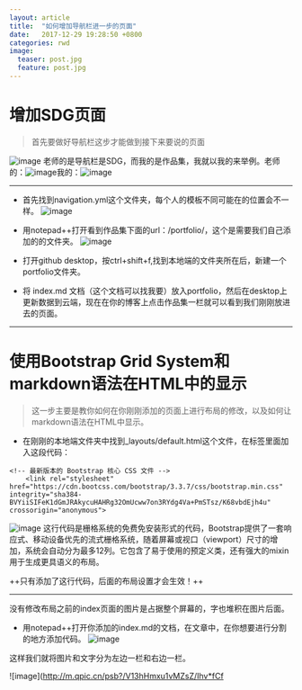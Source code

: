 ```yaml
---
layout: article
title:  "如何增加导航栏进一步的页面"
date:   2017-12-29 19:28:50 +0800
categories: rwd
image:
  teaser: post.jpg
  feature: post.jpg
---
```

# 增加SDG页面

> 首先要做好导航栏这步才能做到接下来要说的页面


![image](http://m.qpic.cn/psb?/V13hHmxu1vMZsZ/nRm6iHwxw0FuHRS*4x0IDCKcP1Gq6uJ2hSJLD*ip0zI!/b/dGgBAAAAAAAA&bo=4AMVAQAAAAADB9U!&rf=viewer_4)
老师的是导航栏是SDG，而我的是作品集，我就以我的来举例。老师的：![image](http://m.qpic.cn/psb?/V13hHmxu1vMZsZ/aZEzzyNY.U*ZDypT44D91m*FAgOnC*dlm4nqwx.xIN8!/b/dPIAAAAAAAAA&bo=pAFDAAAAAAADB8Q!&rf=viewer_4)我的：![image](http://m.qpic.cn/psb?/V13hHmxu1vMZsZ/21CRBYRVK9yF2qpWf*lHBYPKwUtaY7zIbDKxgOsVA10!/b/dF4BAAAAAAAA&bo=jQE2AAAAAAADB5g!&rf=viewer_4)

---





- 首先找到navigation.yml这个文件夹，每个人的模板不同可能在的位置会不一样。
 ![image](http://m.qpic.cn/psb?/V13hHmxu1vMZsZ/3U6LirvLB0qNVr.i*f9z3Igwm5E5m*xawGbaBNg5voU!/b/dF4BAAAAAAAA&bo=5gGhAAAAAAADB2Q!&rf=viewer_4)

- 用notepad++打开看到作品集下面的url：/portfolio/，这个是需要我们自己添加的的文件夹。
![image](http://m.qpic.cn/psb?/V13hHmxu1vMZsZ/HYuviRm6TwtKbfxbDdHpTr0nUhFS52XOkgQOI6sgcEc!/b/dPIAAAAAAAAA&bo=8QBWAQAAAAADF5Q!&rf=viewer_4)
- 打开github desktop，按ctrl+shift+f,找到本地端的文件夹所在后，新建一个portfolio文件夹。

- 将 index.md 文档（这个文档可以找我要）放入portfolio，然后在desktop上更新数据到云端，现在在你的博客上点击作品集一栏就可以看到我们刚刚放进去的页面。

---
# 使用Bootstrap Grid System和markdown语法在HTML中的显示


> 这一步主要是教你如何在你刚刚添加的页面上进行布局的修改，以及如何让markdown语法在HTML中显示。


- 在刚刚的本地端文件夹中找到_layouts/default.html这个文件，在<head>标签里面加入这段代码：

```
<!-- 最新版本的 Bootstrap 核心 CSS 文件 -->
    <link rel="stylesheet" href="https://cdn.bootcss.com/bootstrap/3.3.7/css/bootstrap.min.css" integrity="sha384-BVYiiSIFeK1dGmJRAkycuHAHRg32OmUcww7on3RYdg4Va+PmSTsz/K68vbdEjh4u" crossorigin="anonymous">
```
![image](http://m.qpic.cn/psb?/V13hHmxu1vMZsZ/5T6UD6METYhEQVzCBks7izQ.bgTS68NAQZ8kFtUE8mc!/b/dD8BAAAAAAAA&bo=wgH1AAAAAAADBxQ!&rf=viewer_4)
这行代码是栅格系统的免费免安装形式的代码，Bootstrap提供了一套响应式、移动设备优先的流式栅格系统，随着屏幕或视口（viewport）尺寸的增加，系统会自动分为最多12列。它包含了易于使用的预定义类，还有强大的mixin 用于生成更具语义的布局。
  
  
++只有添加了这行代码，后面的布局设置才会生效！++

---
没有修改布局之前的index页面的图片是占据整个屏幕的，字也堆积在图片后面。

- 用notepad++打开你添加的index.md的文档，在文章中，在你想要进行分割的地方添加代码。
![image](http://m.qpic.cn/psb?/V13hHmxu1vMZsZ/f9hQykGRV7uwKRiXRAFu.pWdoJMS9HBTOEwYPN.41YM!/b/dF8BAAAAAAAA&bo=xQOZAQAAAAARF34!&rf=viewer_4)

这样我们就将图片和文字分为左边一栏和右边一栏。

![image](http://m.qpic.cn/psb?/V13hHmxu1vMZsZ/Ihv*fCf
